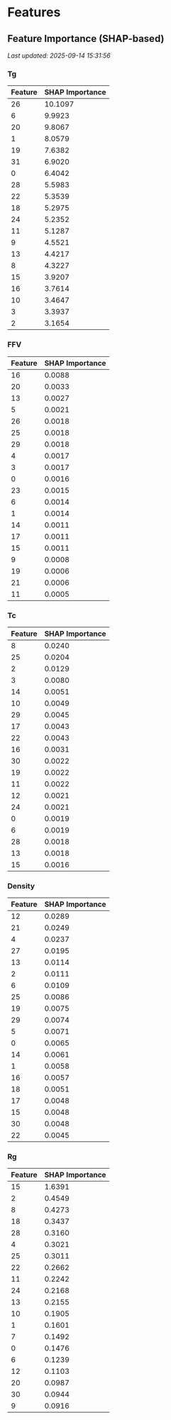 # Features

<!-- FEATURE_IMPORTANCE_START -->
## Feature Importance (SHAP-based)
*Last updated: 2025-09-14 15:31:56*

### Tg
| Feature | SHAP Importance |
|---------|----------------|
| 26 | 10.1097 |
| 6 | 9.9923 |
| 20 | 9.8067 |
| 1 | 8.0579 |
| 19 | 7.6382 |
| 31 | 6.9020 |
| 0 | 6.4042 |
| 28 | 5.5983 |
| 22 | 5.3539 |
| 18 | 5.2975 |
| 24 | 5.2352 |
| 11 | 5.1287 |
| 9 | 4.5521 |
| 13 | 4.4217 |
| 8 | 4.3227 |
| 15 | 3.9207 |
| 16 | 3.7614 |
| 10 | 3.4647 |
| 3 | 3.3937 |
| 2 | 3.1654 |

### FFV
| Feature | SHAP Importance |
|---------|----------------|
| 16 | 0.0088 |
| 20 | 0.0033 |
| 13 | 0.0027 |
| 5 | 0.0021 |
| 26 | 0.0018 |
| 25 | 0.0018 |
| 29 | 0.0018 |
| 4 | 0.0017 |
| 3 | 0.0017 |
| 0 | 0.0016 |
| 23 | 0.0015 |
| 6 | 0.0014 |
| 1 | 0.0014 |
| 14 | 0.0011 |
| 17 | 0.0011 |
| 15 | 0.0011 |
| 9 | 0.0008 |
| 19 | 0.0006 |
| 21 | 0.0006 |
| 11 | 0.0005 |

### Tc
| Feature | SHAP Importance |
|---------|----------------|
| 8 | 0.0240 |
| 25 | 0.0204 |
| 2 | 0.0129 |
| 3 | 0.0080 |
| 14 | 0.0051 |
| 10 | 0.0049 |
| 29 | 0.0045 |
| 17 | 0.0043 |
| 22 | 0.0043 |
| 16 | 0.0031 |
| 30 | 0.0022 |
| 19 | 0.0022 |
| 11 | 0.0022 |
| 12 | 0.0021 |
| 24 | 0.0021 |
| 0 | 0.0019 |
| 6 | 0.0019 |
| 28 | 0.0018 |
| 13 | 0.0018 |
| 15 | 0.0016 |

### Density
| Feature | SHAP Importance |
|---------|----------------|
| 12 | 0.0289 |
| 21 | 0.0249 |
| 4 | 0.0237 |
| 27 | 0.0195 |
| 13 | 0.0114 |
| 2 | 0.0111 |
| 6 | 0.0109 |
| 25 | 0.0086 |
| 19 | 0.0075 |
| 29 | 0.0074 |
| 5 | 0.0071 |
| 0 | 0.0065 |
| 14 | 0.0061 |
| 1 | 0.0058 |
| 16 | 0.0057 |
| 18 | 0.0051 |
| 17 | 0.0048 |
| 15 | 0.0048 |
| 30 | 0.0048 |
| 22 | 0.0045 |

### Rg
| Feature | SHAP Importance |
|---------|----------------|
| 15 | 1.6391 |
| 2 | 0.4549 |
| 8 | 0.4273 |
| 18 | 0.3437 |
| 28 | 0.3160 |
| 4 | 0.3021 |
| 25 | 0.3011 |
| 22 | 0.2662 |
| 11 | 0.2242 |
| 24 | 0.2168 |
| 13 | 0.2155 |
| 10 | 0.1905 |
| 1 | 0.1601 |
| 7 | 0.1492 |
| 0 | 0.1476 |
| 6 | 0.1239 |
| 12 | 0.1103 |
| 20 | 0.0987 |
| 30 | 0.0944 |
| 9 | 0.0916 |

<!-- FEATURE_IMPORTANCE_END -->
